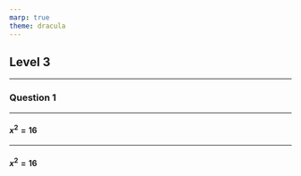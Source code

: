 ```yaml
---
marp: true
theme: dracula
---
```


<!-- _class: slide__chapter -->

## Level 3

---

<!-- _class: slide__section -->

### Question 1

---

<!-- _class: slide__example -->

#### $x^2 = 16$

---

<!-- _class: slide__algebra -->

#### $x^2 = 16$
